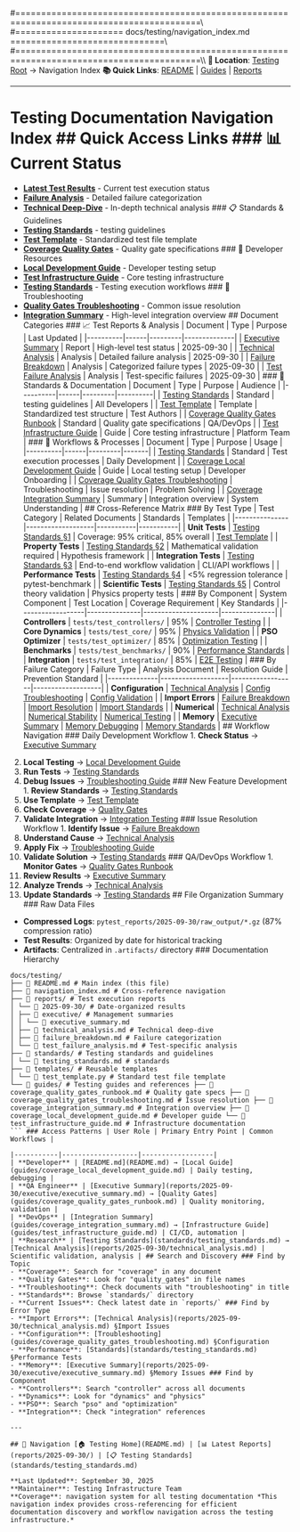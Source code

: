 #==========================================================================================\\\
#===================== docs/testing/navigation_index.md ==============================\\\
#==========================================================================================\\\ <!-- Navigation Breadcrumb -->
**📍 Location**: [Testing Root](.) → Navigation Index
**📚 Quick Links**: [README](README.md) | [Guides](guides/) | [Reports](reports/)

---

# Testing Documentation Navigation Index ## Quick Access Links ### 📊 Current Status

- **[Latest Test Results](reports/2025-09-30/executive/executive_summary.md)** - Current test execution status
- **[Failure Analysis](reports/2025-09-30/failure_breakdown.md)** - Detailed failure categorization
- **[Technical Deep-Dive](reports/2025-09-30/technical_analysis.md)** - In-depth technical analysis ### 📋 Standards & Guidelines
- **[Testing Standards](standards/testing_standards.md)** - testing guidelines
- **[Test Template](templates/test_template.py)** - Standardized test file template
- **[Coverage Quality Gates](guides/coverage_quality_gates_runbook.md)** - Quality gate specifications ### 🔧 Developer Resources
- **[Local Development Guide](guides/coverage_local_development_guide.md)** - Developer testing setup
- **[Test Infrastructure Guide](guides/test_infrastructure_guide.md)** - Core testing infrastructure
- **[Testing Standards](standards/testing_standards.md)** - Testing execution workflows ### 🚨 Troubleshooting
- **[Quality Gates Troubleshooting](guides/coverage_quality_gates_troubleshooting.md)** - Common issue resolution
- **[Integration Summary](guides/coverage_integration_summary.md)** - High-level integration overview ## Document Categories ### 📈 Test Reports & Analysis | Document | Type | Purpose | Last Updated |
|----------|------|---------|--------------|
| [Executive Summary](reports/2025-09-30/executive/executive_summary.md) | Report | High-level test status | 2025-09-30 |
| [Technical Analysis](reports/2025-09-30/technical_analysis.md) | Analysis | Detailed failure analysis | 2025-09-30 |
| [Failure Breakdown](reports/2025-09-30/failure_breakdown.md) | Analysis | Categorized failure types | 2025-09-30 |
| [Test Failure Analysis](reports/2025-09-30/test_failure_analysis.md) | Analysis | Test-specific failures | 2025-09-30 | ### 📖 Standards & Documentation | Document | Type | Purpose | Audience |
|----------|------|---------|----------|
| [Testing Standards](standards/testing_standards.md) | Standard | testing guidelines | All Developers |
| [Test Template](templates/test_template.py) | Template | Standardized test structure | Test Authors |
| [Coverage Quality Gates Runbook](guides/coverage_quality_gates_runbook.md) | Standard | Quality gate specifications | QA/DevOps |
| [Test Infrastructure Guide](guides/test_infrastructure_guide.md) | Guide | Core testing infrastructure | Platform Team | ### 🔧 Workflows & Processes | Document | Type | Purpose | Usage |
|----------|------|---------|-------|
| [Testing Standards](standards/testing_standards.md) | Standard | Test execution processes | Daily Development |
| [Coverage Local Development Guide](guides/coverage_local_development_guide.md) | Guide | Local testing setup | Developer Onboarding |
| [Coverage Quality Gates Troubleshooting](guides/coverage_quality_gates_troubleshooting.md) | Troubleshooting | Issue resolution | Problem Solving |
| [Coverage Integration Summary](guides/coverage_integration_summary.md) | Summary | Integration overview | System Understanding | ## Cross-Reference Matrix ### By Test Type | Test Category | Related Documents | Standards | Templates |
|---------------|-------------------|-----------|-----------|
| **Unit Tests** | [Testing Standards §1](standards/testing_standards.md#1-unit-tests) | Coverage: 95% critical, 85% overall | [Test Template](templates/test_template.py) |
| **Property Tests** | [Testing Standards §2](standards/testing_standards.md#2-property-based-tests) | Mathematical validation required | Hypothesis framework |
| **Integration Tests** | [Testing Standards §3](standards/testing_standards.md#3-integration-tests) | End-to-end workflow validation | CLI/API workflows |
| **Performance Tests** | [Testing Standards §4](standards/testing_standards.md#4-performance-tests) | <5% regression tolerance | pytest-benchmark |
| **Scientific Tests** | [Testing Standards §5](standards/testing_standards.md#5-scientific-validation-tests) | Control theory validation | Physics property tests | ### By Component | System Component | Test Location | Coverage Requirement | Key Standards |
|------------------|---------------|---------------------|---------------|
| **Controllers** | `tests/test_controllers/` | 95% | [Controller Testing](standards/testing_standards.md#test-controllers) |
| **Core Dynamics** | `tests/test_core/` | 95% | [Physics Validation](standards/testing_standards.md#test-core) |
| **PSO Optimizer** | `tests/test_optimizer/` | 85% | [Optimization Testing](standards/testing_standards.md#test-optimizer) |
| **Benchmarks** | `tests/test_benchmarks/` | 90% | [Performance Standards](standards/testing_standards.md#performance-tests) |
| **Integration** | `tests/test_integration/` | 85% | [E2E Testing](standards/testing_standards.md#integration-tests) | ### By Failure Category | Failure Type | Analysis Document | Resolution Guide | Prevention Standard |
|--------------|-------------------|------------------|-------------------|
| **Configuration** | [Technical Analysis](reports/2025-09-30/technical_analysis.md) | [Config Troubleshooting](guides/coverage_quality_gates_troubleshooting.md) | [Config Validation](standards/testing_standards.md#configuration-validation) |
| **Import Errors** | [Failure Breakdown](reports/2025-09-30/failure_breakdown.md) | [Import Resolution](guides/coverage_quality_gates_troubleshooting.md) | [Import Standards](standards/testing_standards.md#import-validation) |
| **Numerical** | [Technical Analysis](reports/2025-09-30/technical_analysis.md) | [Numerical Stability](guides/coverage_quality_gates_troubleshooting.md) | [Numerical Testing](standards/testing_standards.md#numerical-accuracy) |
| **Memory** | [Executive Summary](reports/2025-09-30/executive/executive_summary.md) | [Memory Debugging](guides/coverage_quality_gates_troubleshooting.md) | [Memory Standards](standards/testing_standards.md#memory-testing) | ## Workflow Navigation ### Daily Development Workflow 1. **Check Status** → [Executive Summary](reports/2025-09-30/executive/executive_summary.md)
2. **Local Testing** → [Local Development Guide](guides/coverage_local_development_guide.md)
3. **Run Tests** → [Testing Standards](standards/testing_standards.md)
4. **Debug Issues** → [Troubleshooting Guide](guides/coverage_quality_gates_troubleshooting.md) ### New Feature Development 1. **Review Standards** → [Testing Standards](standards/testing_standards.md)
2. **Use Template** → [Test Template](templates/test_template.py)
3. **Check Coverage** → [Quality Gates](guides/coverage_quality_gates_runbook.md)
4. **Validate Integration** → [Integration Testing](standards/testing_standards.md#integration-tests) ### Issue Resolution Workflow 1. **Identify Issue** → [Failure Breakdown](reports/2025-09-30/failure_breakdown.md)
2. **Understand Cause** → [Technical Analysis](reports/2025-09-30/technical_analysis.md)
3. **Apply Fix** → [Troubleshooting Guide](guides/coverage_quality_gates_troubleshooting.md)
4. **Validate Solution** → [Testing Standards](standards/testing_standards.md) ### QA/DevOps Workflow 1. **Monitor Gates** → [Quality Gates Runbook](guides/coverage_quality_gates_runbook.md)
2. **Review Results** → [Executive Summary](reports/2025-09-30/executive/executive_summary.md)
3. **Analyze Trends** → [Technical Analysis](reports/2025-09-30/technical_analysis.md)
4. **Update Standards** → [Testing Standards](standards/testing_standards.md) ## File Organization Summary ### Raw Data Files
- **Compressed Logs**: `pytest_reports/2025-09-30/raw_output/*.gz` (87% compression ratio)
- **Test Results**: Organized by date for historical tracking
- **Artifacts**: Centralized in `.artifacts/` directory ### Documentation Hierarchy
```
docs/testing/
├── 📄 README.md # Main index (this file)
├── 📄 navigation_index.md # Cross-reference navigation
├── 📁 reports/ # Test execution reports
│ └── 📁 2025-09-30/ # Date-organized results
│ ├── 📁 executive/ # Management summaries
│ │ └── 📄 executive_summary.md
│ ├── 📄 technical_analysis.md # Technical deep-dive
│ ├── 📄 failure_breakdown.md # Failure categorization
│ └── 📄 test_failure_analysis.md # Test-specific analysis
├── 📁 standards/ # Testing standards and guidelines
│ └── 📄 testing_standards.md # standards
├── 📁 templates/ # Reusable templates
│ └── 📄 test_template.py # Standard test file template
└── 📁 guides/ # Testing guides and references ├── 📄 coverage_quality_gates_runbook.md # Quality gate specs ├── 📄 coverage_quality_gates_troubleshooting.md # Issue resolution ├── 📄 coverage_integration_summary.md # Integration overview ├── 📄 coverage_local_development_guide.md # Developer guide └── 📄 test_infrastructure_guide.md # Infrastructure documentation
``` ### Access Patterns | User Role | Primary Entry Point | Common Workflows |

|-----------|-------------------|------------------|
| **Developer** | [README.md](README.md) → [Local Guide](guides/coverage_local_development_guide.md) | Daily testing, debugging |
| **QA Engineer** | [Executive Summary](reports/2025-09-30/executive/executive_summary.md) → [Quality Gates](guides/coverage_quality_gates_runbook.md) | Quality monitoring, validation |
| **DevOps** | [Integration Summary](guides/coverage_integration_summary.md) → [Infrastructure Guide](guides/test_infrastructure_guide.md) | CI/CD, automation |
| **Research** | [Testing Standards](standards/testing_standards.md) → [Technical Analysis](reports/2025-09-30/technical_analysis.md) | Scientific validation, analysis | ## Search and Discovery ### Find by Topic
- **Coverage**: Search for "coverage" in any document
- **Quality Gates**: Look for "quality_gates" in file names
- **Troubleshooting**: Check documents with "troubleshooting" in title
- **Standards**: Browse `standards/` directory
- **Current Issues**: Check latest date in `reports/` ### Find by Error Type
- **Import Errors**: [Technical Analysis](reports/2025-09-30/technical_analysis.md) §Import Issues
- **Configuration**: [Troubleshooting](guides/coverage_quality_gates_troubleshooting.md) §Configuration
- **Performance**: [Standards](standards/testing_standards.md) §Performance Tests
- **Memory**: [Executive Summary](reports/2025-09-30/executive/executive_summary.md) §Memory Issues ### Find by Component
- **Controllers**: Search "controller" across all documents
- **Dynamics**: Look for "dynamics" and "physics"
- **PSO**: Search "pso" and "optimization"
- **Integration**: Check "integration" references

---

## 🔗 Navigation [🏠 Testing Home](README.md) | [📊 Latest Reports](reports/2025-09-30/) | [📋 Testing Standards](standards/testing_standards.md)

**Last Updated**: September 30, 2025
**Maintainer**: Testing Infrastructure Team
**Coverage**: navigation system for all testing documentation *This navigation index provides cross-referencing for efficient documentation discovery and workflow navigation across the testing infrastructure.*
